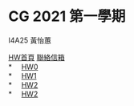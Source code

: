 # CG 2021 第一學期
<p>I4A25 黃怡蕙<br></p>
<a href="http://huitney.github.io/CGhws/index.html">HW首頁</a>
<a href="mailto:u10706125@ms.ttu.edu.tw">聯絡信箱</a><br>
* <a href="https://huitney.github.io/CGhws/hw0.html"><img src="https://i.imgur.com/0zrdapA.png" style="width:15px;height:15px;">HW0</a><br>
* <a href="https://huitney.github.io/CGhws/hw1.html"><img src="https://i.imgur.com/0zrdapA.png" style="width:15px;height:15px;">HW1</a><br>
* <a href="https://huitney.github.io/CGhws/hw2.html"><img src="https://i.imgur.com/0zrdapA.png" style="width:15px;height:15px;">HW2</a><br>
* <a href="https://huitney.github.io/CGhws/hw3.html"><img src="https://i.imgur.com/0zrdapA.png" style="width:15px;height:15px;">HW2</a><br>
